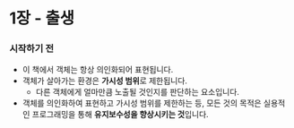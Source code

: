 # 1장 - 출생

### 시작하기 전

- 이 책에서 객체는 항상 의인화되어 표현됩니다.
- 객체가 살아가는 환경은 **가시성 범위**로 제한됩니다.
    - 다른 객체에게 얼마만큼 노출될 것인지를 판단하는 요소입니다.
- 객체를 의인화하여 표현하고 가시성 범위를 제한하는 등, 모든 것의 목적은 실용적인 프로그래밍을 통해 **유지보수성을 향상시키는 것**입니다.

